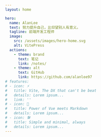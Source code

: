 ```yaml
---
layout: home

hero:
  name: AlanLee
  text: 努力提升自己，比仰望别人有意义。
  tagline: 前端开发工程师
  image:
    src: /assets/images/hero-home.svg
    alt: VitePress
  actions:
    - theme: brand
      text: 笔记
      link: /notes/
    - theme: alt
      text: GitHub
      link: https://github.com/alanlee97
# features:
# - icon: ⚡️
#   title: Vite, The DX that can't be beat
#   details: Lorem ipsum...
#   link: ''
# - icon: 🖖
#   title: Power of Vue meets Markdown
#   details: Lorem ipsum...
# - icon: 🛠️
#   title: Simple and minimal, always
#   details: Lorem ipsum...
---
```


